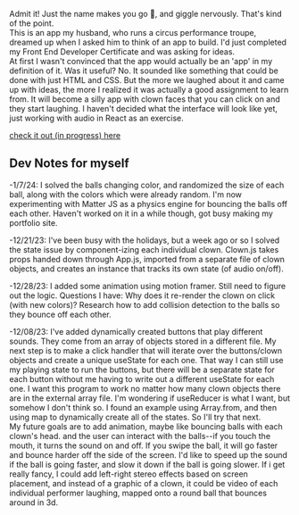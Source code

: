 Admit it! Just the name makes you go 👀, and giggle nervously.
That's kind of the point.  
This is an app my husband, who runs a circus performance troupe, dreamed up when I asked him to think of an app to build. I'd just completed my Front End Developer Certificate and was asking for ideas.  
At first I wasn't convinced that the app would actually be an 'app' in my definition of it. Was it useful? No. It sounded like something that could be done with just HTML and CSS.
But the more we laughed about it and came up with ideas, the more I realized it was actually a good assignment to learn from.
It will become a silly app with clown faces that you can click on and they start laughing. I haven't decided what the interface will look like yet, just working with audio in React as an exercise.

<a href="https://missfixit.github.io/clowncrack/index.html">check it out (in progress) here</a>

## Dev Notes for myself

-1/7/24:
I solved the balls changing color, and randomized the size of each ball, along with the colors which were already random.
I'm now experimenting with Matter JS as a physics engine for bouncing the balls off each other.
Haven't worked on it in a while though, got busy making my portfolio site.

-12/21/23:
I've been busy with the holidays, but a week ago or so I solved the state issue by component-izing each individual clown. Clown.js takes props handed down through App.js, imported from a separate file of clown objects, and creates an instance that tracks its own state (of audio on/off).

-12/28/23:
I added some animation using motion framer. Still need to figure out the logic.
Questions I have:
Why does it re-render the clown on click (with new colors)?
Research how to add collision detection to the balls so they bounce off each other.

-12/08/23:
I've added dynamically created buttons that play different sounds. They come from an array of objects stored in a different file. My next step is to make a click handler that will iterate over the buttons/clown objects and create a unique useState for each one. That way I can still use my playing state to run the buttons, but there will be a separate state for each button without me having to write out a different useState for each one. I want this program to work no matter how many clown objects there are in the external array file. I'm wondering if useReducer is what I want, but somehow I don't think so. I found an example using Array.from, and then using map to dynamically create all of the states. So I'll try that next.  
My future goals are to add animation, maybe like bouncing balls with each clown's head. and the user can interact with the balls--if you touch the mouth, it turns the sound on and off. If you swipe the ball, it will go faster and bounce harder off the side of the screen. I'd like to speed up the sound if the ball is going faster, and slow it down if the ball is going slower. If i get really fancy, I could add left-right stereo effects based on screen placement, and instead of a graphic of a clown, it could be video of each individual performer laughing, mapped onto a round ball that bounces around in 3d.

